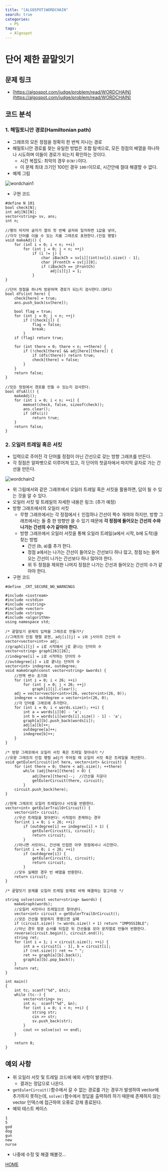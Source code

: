 ```yaml
---
title: "[ALGOSPOT]WORDCHAIN"
search: true
categories:
  - PS
tags:
  - Algospot
---
```


# 단어 제한 끝말잇기

## 문제 링크
- [https://algospot.com/judge/problem/read/WORDCHAIN](https://algospot.com/judge/problem/read/WORDCHAIN)

## 코드 분석
### 1. 해밀토니안 경로(Hamiltonian path)
- 그래프의 모든 정점을 정확히 한 번씩 지나는 경로
- 해밀토니안 경로를 찾는 유일한 방법은 조합 탐색으로, 모든 정점의 배열을 하나하나 시도하며 이들이 경로가 되는지 확인하는 것이다.
  - 시간 복잡도: 최악의 경우 ```O(N!)```이다.
  - 이 문제 최대 크기인 100인 경우 ```100!```이므로, 시간안에 절대 해결할 수 없다.
- 예제 그림

![wordchain1](https://user-images.githubusercontent.com/34755287/44067837-560a5d24-9fb2-11e8-86b2-ba00d44078ef.JPG)

- 구현 코드

```
#define N 101
bool check[N];
int adj[N][N];
vector<string> sv, ans;
int n;

//행의 마지막 글자가 열의 첫 번째 글자와 일치하면 1값을 넣어,
//각각 단어를 이을 수 있는 지를 그래프로 표현한다.(인접 행렬)
void makeAdj() {
	for (int i = 0; i < n; ++i)
		for (int j = 0; j < n; ++j)
			if (i != j) {
				char iBackCh = sv[i][(int)sv[i].size() - 1];
				char jFrontCh = sv[j][0];
				if (iBackCh == jFrontCh)
					adj[i][j] = 1;
			}
}

//단어 정점을 하나씩 방문하며 경로가 되는지 검사한다.(DFS)
bool dfs(int here) {
	check[here] = true;
	ans.push_back(sv[here]);

	bool flag = true;
	for (int j = 0; j < n; ++j)
		if (!check[j]) {
			flag = false;
			break;
		}
	if (flag) return true;

	for (int there = 0; there < n; ++there) {
		if (!check[there] && adj[here][there]) {
			if (dfs(there)) return true;
			check[there] = false;
		}
	}
	return false;
}

//모든 정점에서 경로를 만들 수 있는지 검사한다.
bool dfsAll() {
	makeAdj();
	for (int i = 0; i < n; ++i) {
		memset(check, false, sizeof(check));
		ans.clear();
		if (dfs(i))
			return true;
	}
	return false;
}
```

### 2. 오일러 트레일 혹은 서킷
- 입력으로 주어진 각 단어를 정점이 아닌 간선으로 갖는 방향 그래프를 만든다.
- 각 정점은 알파벳으로 이루어져 있고, 각 단어의 첫글자에서 마지막 글자로 가는 간선을 만든다.

![wordchain2](https://user-images.githubusercontent.com/34755287/44067839-5638e540-9fb2-11e8-86a2-ed8191c53558.JPG)

- 위 그림에서와 같은 그래프에서 오일러 트레일 혹은 서킷을 활용하면, 답이 될 수 있는 것을 알 수 있다.
- 오일러 서킷 및 트레일의 자세한 내용은 링크: (추가 예정)
- 방향 그래프에서의 오일러 서킷
  - 무향 그래프에서는 각 정점에서ㅓ 인접하나 간선이 짝수 개여야 하지만, 방향 그래프에서는 둘 중 한 방향만 쓸 수 있기 때문에 **각 정점에 들어오는 간선의 수와 나가는 간선의 수가 같아야 한다.**
  - 방향 그래프에서 오일러 서킷을 통해 오일러 트레일(a에서 시작, b에 도착)을 찾는 방법
    - 간선 (b, a)를 추가 한다.
    - 정점 a에서는 나가는 간선이 들어오는 간선보다 하나 많고, 정점 b는 들어오는 간선이 나가는 간선보다 하나 많아야 한다.
    - 위 두 정점을 제외한 나머지 정점은 나가는 간선과 들어오는 간선의 수가 같아야 한다.
- 구현 코드
```
#define _CRT_SECURE_NO_WARNINGS

#include <iostream>
#include <cstdio>
#include <cstring>
#include <vector>
#include <string>
#include <algorithm>
using namespace std;

/* 끝말잊기 문제의 입력을 그래프로 만들기*/
//그래프의 인점 행렬 표현, adj[i][j] = i와 j사이의 간선의 수
vector<vector<int>> adj;
//graph[i][j] = i로 시작해서 j로 끝나는 단어의 수
vector<string> graph[26][26];
//indegree[i] = i로 시작하는 단어의 수
//outdegree[i] = i로 끝나는 단어의 수
vector<int> indegree, outdegree;
void makeGraph(const vector<string> &words) {
	//전역 변수 초기화
	for (int i = 0; i < 26; ++i)
		for (int j = 0; j < 26; ++j)
			graph[i][j].clear();
	adj = vector<vector<int>>(26, vector<int>(26, 0));
	indegree = outdegree = vector<int>(26, 0);
	//각 단어를 그래프에 추가한다.
	for (int i = 0; i < words.size(); ++i) {
		int a = words[i][0] - 'a';
		int b = words[i][words[i].size() - 1] - 'a';
		graph[a][b].push_back(words[i]);
		adj[a][b]++;
		outdegree[a]++;
		indegree[b]++;
	}
}

/* 방향 그래프에서 오일러 서킷 혹은 트레일 찾아내기 */
//유향 그래프의 인접 행렬 adj가 주어질 때 오일러 서킷 혹은 트레일을 계산한다.
void getEulerCircuit(int here, vector<int> &circuit) {
	for (int there = 0; there < adj.size(); ++there)
		while (adj[here][there] > 0) {
			adj[here][there]--;  //간선을 지운다
			getEulerCircuit(there, circuit);
		}
	circuit.push_back(here);
}

//현재 그래프의 오일러 트레일이나 서킷을 반환한다.
vector<int> getEulerTrailOrCircuit() {
	vector<int> circuit;
	//우선 트레일을 찾아본다: 시작점이 존재하는 경우
	for(int i = 0; i < 26; ++i)
		if (outdegree[i] == indegree[i] + 1) {
			getEulerCircuit(i, circuit);
			return circuit;
		}
	//아니면 서킷이니, 간선에 인접한 아무 정점에서나 시간한다.
	for(int i = 0; i < 26; ++i)
		if (outdegree[i]) {
			getEulerCircuit(i, circuit);
			return circuit;
		}
	//모두 실패한 경우 빈 배열을 반환한다.
	return circuit;
}

/* 끝말잇기 문제를 오일러 트레일 문제로 바꿔 해결하는 알고리즘 */

string solve(const vector<string> &words) {
	makeGraph(words);
	//오일러 서킷이나 트레일으르 찾아낸다.
	vector<int> circuit = getEulerTrailOrCircuit();
	//모든 간선을 방문하지 못했으면 실패
	if (circuit.size() != words.size() + 1) return "IMPOSSIBLE";
	//아닌 경우 방문 순서를 뒤집은 뒤 간선들을 모아 문자열로 만들어 반환한다.
	reverse(circuit.begin(), circuit.end());
	string ret;
	for (int i = 1; i < circuit.size(); ++i) {
		int a = circuit[i - 1], b = circuit[i];
		if (ret.size()) ret += " ";
		ret += graph[a][b].back();
		graph[a][b].pop_back();
	}
	return ret;
}

int main()
{
	int tc; scanf("%d", &tc);
	while (tc--) {
		vector<string> sv;
		int n;  scanf("%d", &n);
		for (int i = 0; i < n; ++i) {
			string str;
			cin >> str;
			sv.push_back(str);
		}
		cout << solve(sv) << endl;
	}

	return 0;
}
```

## 예외 사항
- 위 오일러 서킷 및 트레일 코드에 예외 사항이 발생한다.
  - 결과는 정답으로 나온다.
- ```getEulerCircuit()```함수에서 갈 수 없는 경로를 가는 경우가 발생하여 vector에 추가하지 못하는데, ```solve()```함수에서 정답을 출력하려 하기 때문에 존재하지 않는 vector 인덱스에 접근하여 오류로 강제 종료된다.
- 예외 테스트 케이스
```
1
5
god
dog
gun
new
nurse
```
- 나중에 수정 및 해결 해볼것...

[HOME](https://codemcd.github.io/)
